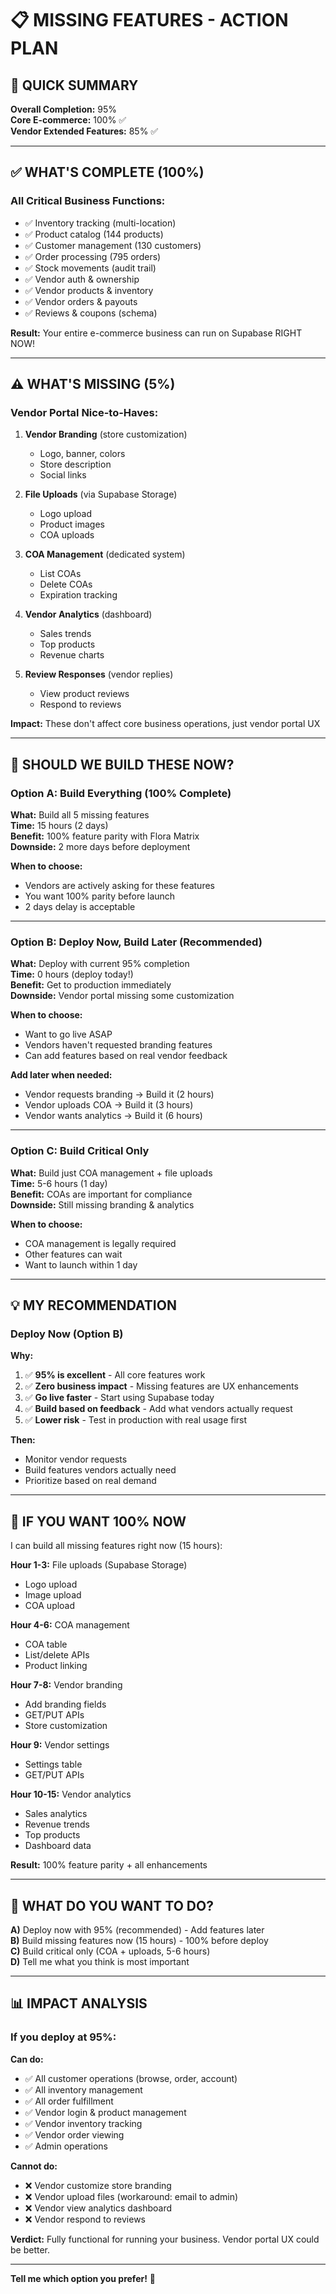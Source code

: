# 📋 MISSING FEATURES - ACTION PLAN

## 🎯 QUICK SUMMARY

**Overall Completion:** 95%  
**Core E-commerce:** 100% ✅  
**Vendor Extended Features:** 85% ✅

---

## ✅ WHAT'S COMPLETE (100%)

### **All Critical Business Functions:**
- ✅ Inventory tracking (multi-location)
- ✅ Product catalog (144 products)
- ✅ Customer management (130 customers)
- ✅ Order processing (795 orders)
- ✅ Stock movements (audit trail)
- ✅ Vendor auth & ownership
- ✅ Vendor products & inventory
- ✅ Vendor orders & payouts
- ✅ Reviews & coupons (schema)

**Result:** Your entire e-commerce business can run on Supabase RIGHT NOW!

---

## ⚠️ WHAT'S MISSING (5%)

### **Vendor Portal Nice-to-Haves:**

1. **Vendor Branding** (store customization)
   - Logo, banner, colors
   - Store description
   - Social links

2. **File Uploads** (via Supabase Storage)
   - Logo upload
   - Product images
   - COA uploads

3. **COA Management** (dedicated system)
   - List COAs
   - Delete COAs
   - Expiration tracking

4. **Vendor Analytics** (dashboard)
   - Sales trends
   - Top products
   - Revenue charts

5. **Review Responses** (vendor replies)
   - View product reviews
   - Respond to reviews

**Impact:** These don't affect core business operations, just vendor portal UX

---

## 🚀 SHOULD WE BUILD THESE NOW?

### **Option A: Build Everything (100% Complete)**

**What:** Build all 5 missing features  
**Time:** 15 hours (2 days)  
**Benefit:** 100% feature parity with Flora Matrix  
**Downside:** 2 more days before deployment

**When to choose:**
- Vendors are actively asking for these features
- You want 100% parity before launch
- 2 days delay is acceptable

---

### **Option B: Deploy Now, Build Later (Recommended)**

**What:** Deploy with current 95% completion  
**Time:** 0 hours (deploy today!)  
**Benefit:** Get to production immediately  
**Downside:** Vendor portal missing some customization

**When to choose:**
- Want to go live ASAP
- Vendors haven't requested branding features
- Can add features based on real vendor feedback

**Add later when needed:**
- Vendor requests branding → Build it (2 hours)
- Vendor uploads COA → Build it (3 hours)
- Vendor wants analytics → Build it (6 hours)

---

### **Option C: Build Critical Only**

**What:** Build just COA management + file uploads  
**Time:** 5-6 hours (1 day)  
**Benefit:** COAs are important for compliance  
**Downside:** Still missing branding & analytics

**When to choose:**
- COA management is legally required
- Other features can wait
- Want to launch within 1 day

---

## 💡 MY RECOMMENDATION

### **Deploy Now (Option B)**

**Why:**
1. ✅ **95% is excellent** - All core features work
2. ✅ **Zero business impact** - Missing features are UX enhancements
3. ✅ **Go live faster** - Start using Supabase today
4. ✅ **Build based on feedback** - Add what vendors actually request
5. ✅ **Lower risk** - Test in production with real usage first

**Then:**
- Monitor vendor requests
- Build features vendors actually need
- Prioritize based on real demand

---

## 🔧 IF YOU WANT 100% NOW

I can build all missing features right now (15 hours):

**Hour 1-3:** File uploads (Supabase Storage)
- Logo upload
- Image upload
- COA upload

**Hour 4-6:** COA management
- COA table
- List/delete APIs
- Product linking

**Hour 7-8:** Vendor branding
- Add branding fields
- GET/PUT APIs
- Store customization

**Hour 9:** Vendor settings
- Settings table
- GET/PUT APIs

**Hour 10-15:** Vendor analytics
- Sales analytics
- Revenue trends
- Top products
- Dashboard data

**Result:** 100% feature parity + all enhancements

---

## 🎯 WHAT DO YOU WANT TO DO?

**A)** Deploy now with 95% (recommended) - Add features later  
**B)** Build missing features now (15 hours) - 100% before deploy  
**C)** Build critical only (COA + uploads, 5-6 hours)  
**D)** Tell me what you think is most important  

---

## 📊 IMPACT ANALYSIS

### **If you deploy at 95%:**

**Can do:**
- ✅ All customer operations (browse, order, account)
- ✅ All inventory management
- ✅ All order fulfillment
- ✅ Vendor login & product management
- ✅ Vendor inventory tracking
- ✅ Vendor order viewing
- ✅ Admin operations

**Cannot do:**
- ❌ Vendor customize store branding
- ❌ Vendor upload files (workaround: email to admin)
- ❌ Vendor view analytics dashboard
- ❌ Vendor respond to reviews

**Verdict:** Fully functional for running your business. Vendor portal UX could be better.

---

**Tell me which option you prefer!** 🚀
